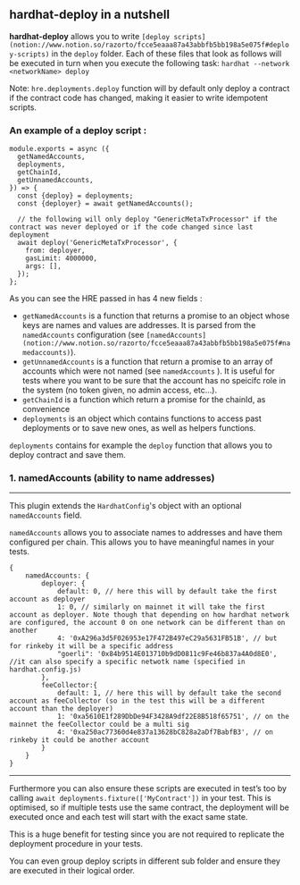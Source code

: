 ## hardhat-deploy in a nutshell

**hardhat-deploy** allows you to write `[deploy scripts](notion://www.notion.so/razorto/fcce5eaaa87a43abbfb5bb198a5e075f#deploy-scripts)` in the `deploy` folder. Each of these files that look as follows will be executed in turn when you execute the following task: `hardhat --network <networkName> deploy`

Note: `hre.deployments.deploy` function will by default only deploy a contract if the contract code has changed, making it easier to write idempotent scripts.

### An example of a deploy script :

```
module.exports = async ({
  getNamedAccounts,
  deployments,
  getChainId,
  getUnnamedAccounts,
}) => {
  const {deploy} = deployments;
  const {deployer} = await getNamedAccounts();

  // the following will only deploy "GenericMetaTxProcessor" if the contract was never deployed or if the code changed since last deployment
  await deploy('GenericMetaTxProcessor', {
    from: deployer,
    gasLimit: 4000000,
    args: [],
  });
};

```

As you can see the HRE passed in has 4 new fields :

- `getNamedAccounts` is a function that returns a promise to an object whose keys are names and values are addresses. It is parsed from the `namedAccounts` configuration (see `[namedAccounts](notion://www.notion.so/razorto/fcce5eaaa87a43abbfb5bb198a5e075f#namedaccounts)`).
- `getUnnamedAccounts` is a function that return a promise to an array of accounts which were not named (see `namedAccounts` ). It is useful for tests where you want to be sure that the account has no speicifc role in the system (no token given, no admin access, etc...).
- `getChainId` is a function which return a promise for the chainId, as convenience
- `deployments` is an object which contains functions to access past deployments or to save new ones, as well as helpers functions.

`deployments` contains for example the `deploy` function that allows you to deploy contract and save them.

### **1. namedAccounts (ability to name addresses)**

---

This plugin extends the `HardhatConfig`'s object with an optional `namedAccounts` field.

`namedAccounts` allows you to associate names to addresses and have them configured per chain.
This allows you to have meaningful names in your tests.

```
{
    namedAccounts: {
        deployer: {
            default: 0, // here this will by default take the first account as deployer
            1: 0, // similarly on mainnet it will take the first account as deployer. Note though that depending on how hardhat network are configured, the account 0 on one network can be different than on another
            4: '0xA296a3d5F026953e17F472B497eC29a5631FB51B', // but for rinkeby it will be a specific address
            "goerli": '0x84b9514E013710b9dD0811c9Fe46b837a4A0d8E0', //it can also specify a specific netwotk name (specified in hardhat.config.js)
        },
        feeCollector:{
            default: 1, // here this will by default take the second account as feeCollector (so in the test this will be a different account than the deployer)
            1: '0xa5610E1f289DbDe94F3428A9df22E8B518f65751', // on the mainnet the feeCollector could be a multi sig
            4: '0xa250ac77360d4e837a13628bC828a2aDf7BabfB3', // on rinkeby it could be another account
        }
    }
}

```

---

Furthermore you can also ensure these scripts are executed in test’s too by calling `await deployments.fixture(['MyContract'])` in your test.
This is optimised, so if multiple tests use the same contract, the deployment will be executed once and each test will start with the exact same state.

This is a huge benefit for testing since you are not required to replicate the deployment procedure in your tests.

You can even group deploy scripts in different sub folder and ensure they are executed in their logical order.
